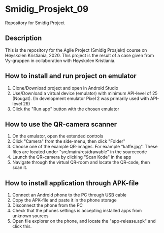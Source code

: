 # Smidig_Prosjekt_09
Repository for Smidig Project

## Description
This is the repository for the Agile Project (Smidig Prosjekt) course on Høyskolen Kristiania, 2020. This project is the result of a case given from Vy-gruppen in collaboration with Høyskolen Kristiania.


## How to install and run project on emulator
1. Clone/Download project and open in Android Studio
2. Use/Download a virtual device (emulator) with minimum API-level of 25 (Nougat). (In development emulator Pixel 2 was primarily used with API-level 29)
3. Click the "Run app" button with the chosen emulator

## How to use the QR-camera scanner
1. On the emulator, open the extended controls
2. Click "Camera" from the side-menu, then click "Folder"
3. Choose one of the example QR-images. For example "kaffe.jpg". These files are located under "src/main/res/drawable" in the sourcecode
4. Launch the QR-camera by clicking "Scan Kode" in the app
5. Navigate through the virtual QR-room and locate the QR-code, then scan it. 

## How to install application through APK-file
1. Connect an Android phone to the PC through USB cable
2. Copy the APK-file and paste it in the phone storage
3. Disconnect the phone from the PC
4. Check that the phones settings is accepting installed apps from unknown sources
5. Open file explorer on the phone, and locate the "app-release.apk" and click this. 
